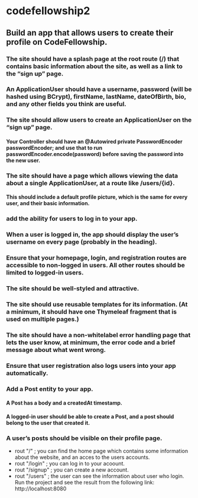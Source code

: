 # codefellowship2
## Build an app that allows users to create their profile on CodeFellowship.

### The site should have a splash page at the root route (/) that contains basic information about the site, as well as a link to the “sign up” page.

### An ApplicationUser should have a username, password (will be hashed using BCrypt), firstName, lastName, dateOfBirth, bio, and any other fields you think are useful.

### The site should allow users to create an ApplicationUser on the “sign up” page.
#### Your Controller should have an @Autowired private PasswordEncoder passwordEncoder; and use that to run passwordEncoder.encode(password) before saving the password into the new user. 

### The site should have a page which allows viewing the data about a single ApplicationUser, at a route like /users/{id}.
#### This should include a default profile picture, which is the same for every user, and their basic information. 

### add the ability for users to log in to your app. 
### When a user is logged in, the app should display the user’s username on every page (probably in the heading).
### Ensure that your homepage, login, and registration routes are accessible to non-logged in users. All other routes should be limited to logged-in users.
### The site should be well-styled and attractive.
### The site should use reusable templates for its information. (At a minimum, it should have one Thymeleaf fragment that is used on multiple pages.)
### The site should have a non-whitelabel error handling page that lets the user know, at minimum, the error code and a brief message about what went wrong.
### Ensure that user registration also logs users into your app automatically.

### Add a Post entity to your app.
#### A Post has a body and a createdAt timestamp.
#### A logged-in user should be able to create a Post, and a post should belong to the user that created it.

### A user’s posts should be visible on their profile page.

- rout "/" ; you can find the home page which contains some information about the website, and an acces to the users accounts.
- rout "/login" ; you can log in to your acoount.
- rout "/signup" ; you can create a new account.
- rout "/users" ; the user can see the information about user who login.
Run the project and see the result from the following link: http://localhost:8080
